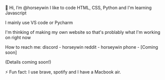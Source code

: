 👋 Hi, I’m @horseywin
I like to code HTML, CSS, Python and I'm learning Javascript

I mainly use VS code or Pycharm

I'm thinking of making my own website so that's problably what I'm working on right now

How to reach me:
discord - horseywin
reddit - horseywin
phone - [Coming soon]

(Details coming soon!)

⚡ Fun fact:
I use brave, spotify and I have a Macbook air.
